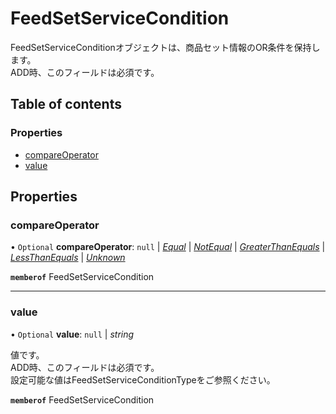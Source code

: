 # FeedSetServiceCondition


<div lang=\"ja\"> FeedSetServiceConditionオブジェクトは、商品セット情報のOR条件を保持します。<br> ADD時、このフィールドは必須です。 </div> 

## Table of contents

### Properties

- [compareOperator](feedsetservicecondition.md#compareoperator)
- [value](feedsetservicecondition.md#value)

## Properties

### compareOperator

• `Optional` **compareOperator**: ``null`` \| [*Equal*](./enums/feedsetservicecompareoperator.md#equal) \| [*NotEqual*](./enums/feedsetservicecompareoperator.md#notequal) \| [*GreaterThanEquals*](./enums/feedsetservicecompareoperator.md#greaterthanequals) \| [*LessThanEquals*](./enums/feedsetservicecompareoperator.md#lessthanequals) \| [*Unknown*](./enums/feedsetservicecompareoperator.md#unknown)

**`memberof`** FeedSetServiceCondition

___

### value

• `Optional` **value**: ``null`` \| *string*

<div lang=\"ja\"> 値です。<br> ADD時、このフィールドは必須です。<br> 設定可能な値はFeedSetServiceConditionTypeをご参照ください。<br> </div> 

**`memberof`** FeedSetServiceCondition
